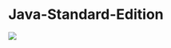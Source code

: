 # Java-Standard-Edition
<img src="https://github.com/sandeep-patel13/java-standard-edition/java.jpg"/>

